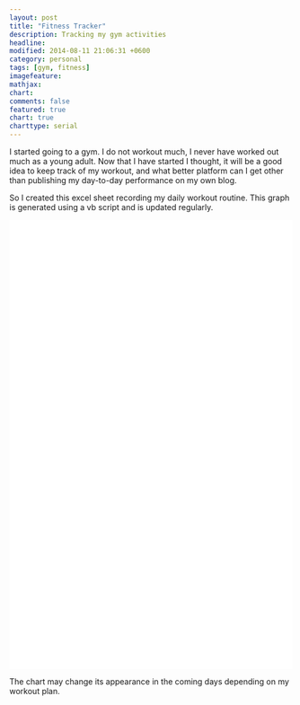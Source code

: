 ```yaml
---
layout: post
title: "Fitness Tracker"
description: Tracking my gym activities
headline: 
modified: 2014-08-11 21:06:31 +0600
category: personal
tags: [gym, fitness]
imagefeature: 
mathjax: 
chart: 
comments: false
featured: true
chart: true
charttype: serial
---
```

I started going to a gym. I do not workout much, I never have worked out much as a young adult. Now that I have started I thought, it will be a good idea to keep track of my workout, and what better platform can I get other than publishing my day-to-day performance on my own blog.

So I created this excel sheet recording my daily workout routine. This graph is generated using a vb script and is updated regularly.

<div id="chartdiv" style="width: 100%; height: 800px; background-color: #FFFFFF;" ></div>

<script type="text/javascript" src="http://cdn.amcharts.com/lib/3/exporting/amexport.js"></script>
<script type="text/javascript" src="http://cdn.amcharts.com/lib/3/exporting/canvg.js"></script>
<script type="text/javascript" src="http://cdn.amcharts.com/lib/3/exporting/rgbcolor.js"></script>
<script type="text/javascript" src="http://cdn.amcharts.com/lib/3/exporting/filesaver.js"></script>

<!-- amCharts javascript code -->
<script type="text/javascript">
	AmCharts.makeChart("chartdiv",
		{
			"type": "serial",
			"pathToImages": "http://cdn.amcharts.com/lib/3/images/",
			"categoryField": "Excercises",
			"rotate": true,
			"sequencedAnimation": false,
			"startDuration": 1,
			"startEffect": "easeOutSine",
			"categoryAxis": {
				"gridPosition": "start",
				"title": "Excercises"
			},
			"chartCursor": {
				"cursorPosition": "mouse",
				"valueBalloonsEnabled": false
			},
			"trendLines": [],
			"graphs": [
				{
					"balloonText": "[[category]]: [[value]] times",
					"fillAlphas": 1,
					"id": "8/11/2014",
					"title": "8/11/2014",
					"type": "column",
					"valueField": "8/11/2014"
				},
				{
					"balloonText": "[[category]]: [[value]] times",
					"fillAlphas": 1,
					"id": "8/12/2014",
					"title": "8/12/2014",
					"type": "column",
					"valueField": "8/12/2014"
				},
				{
					"balloonText": "[[category]]: [[value]] times",
					"fillAlphas": 1,
					"id": "8/13/2014",
					"title": "8/13/2014",
					"type": "column",
					"valueField": "8/13/2014"
				},
				{
					"balloonText": "[[category]]: [[value]] times",
					"fillAlphas": 1,
					"id": "8/14/2014",
					"title": "8/14/2014",
					"type": "column",
					"valueField": "8/14/2014"
				},
				{
					"balloonText": "[[category]]: [[value]] times",
					"fillAlphas": 1,
					"id": "8/15/2014",
					"title": "8/15/2014",
					"type": "column",
					"valueField": "8/15/2014"
				}
			],
			"guides": [],
			"valueAxes": [
				{
					"id": "count",
					"title": "Number of times"
				}
			],
			"allLabels": [],
			"amExport": {
				"buttonTitle": "Download this report",
				"imageFileName": "hmfaysal_fitness_report"
			},
			"balloon": {},
			"legend": {
				"align": "center",
				"useGraphSettings": true,
				"useMarkerColorForLabels": true,
				"useMarkerColorForValues": true
			},
			"titles": [
				{
					"id": "Chart-title",
					"size": 15,
					"text": "Fitness Tracker"
				}
			],
			"dataProvider": [
				{
					"8/11/2014": "10",
					"8/12/2014": "10",
					"8/13/2014": "5",
					"Excercises": "Warm Up(minutes)",
					"8/14/2014": "0",
					"8/15/2014": "5"
				},
				{
					"8/11/2014": "30",
					"8/12/2014": "30",
					"8/13/2014": "0",
					"Excercises": "Side Bend",
					"8/14/2014": "0",
					"8/15/2014": "30"
				},
				{
					"8/11/2014": "30",
					"8/12/2014": "25",
					"8/13/2014": "20",
					"Excercises": "Ab Crunch",
					"8/14/2014": "0",
					"8/15/2014": "10"
				},
				{
					"8/11/2014": "25",
					"8/12/2014": "0",
					"8/13/2014": "0",
					"Excercises": "Push up",
					"8/14/2014": "0",
					"8/15/2014": "15"
				},
				{
					"8/11/2014": "24",
					"8/12/2014": "0",
					"8/13/2014": "0",
					"Excercises": "Bench Press",
					"8/14/2014": "0",
					"8/15/2014": "0"
				},
				{
					"8/11/2014": "20",
					"8/12/2014": "20",
					"8/13/2014": "0",
					"Excercises": "Stretching",
					"8/14/2014": "0",
					"8/15/2014": "40"
				},
				{
					"8/11/2014": "20",
					"8/12/2014": "0",
					"8/13/2014": "0",
					"Excercises": "Tri-stand",
					"8/14/2014": "0",
					"8/15/2014": "9"
				},
				{
					"8/11/2014": "30",
					"8/12/2014": "40",
					"8/13/2014": "60",
					"Excercises": "Press Down",
					"8/14/2014": "0",
					"8/15/2014": "40"
				},
				{
					"8/11/2014": "20",
					"8/12/2014": "20",
					"8/13/2014": "20",
					"Excercises": "Barbell Curl",
					"8/14/2014": "0",
					"8/15/2014": "20"
				},
				{
					"8/11/2014": "30",
					"8/12/2014": "40",
					"8/13/2014": "40",
					"Excercises": "Standing Mucle Curl",
					"8/14/2014": "0",
					"8/15/2014": "30"
				},
				{
					"8/11/2014": "20",
					"8/12/2014": "20",
					"8/13/2014": "20",
					"Excercises": "Dumbell Curl",
					"8/14/2014": "0",
					"8/15/2014": "40"
				},
				{
					"8/11/2014": "20",
					"8/12/2014": "20",
					"8/13/2014": "20",
					"Excercises": "Legs Common",
					"8/14/2014": "0",
					"8/15/2014": "20"
				},
				{
					"8/11/2014": "30",
					"8/12/2014": "30",
					"8/13/2014": "60",
					"Excercises": "Leg Press",
					"8/14/2014": "0",
					"8/15/2014": "90"
				}
			]
		}
	);
</script>

The chart may change its appearance in the coming days depending on my workout plan.